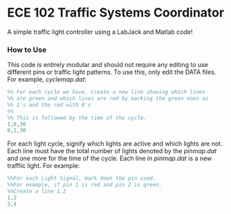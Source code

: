 # ECE 102 Traffic Systems Coordinator

A simple traffic light controller using a LabJack and Matlab code!

### How to Use

This code is entirely modular and should not require any editing to use different pins or traffic light patterns. To use this, only edit the DATA files. For example, *cyclemap.dat*:

```matlab
%% For each cycle we have, create a new line showing which lines
%% are green and which lines are red by marking the green ones as
%% 1's and the red with 0's
%%
%% This is followed by the time of the cycle.
1,0,30
0,1,30
```
For each light cycle, signify which lights are active and which lights are not. Each line must have the total number of lights denoted by the *pinmap.dat* and one more for the time of the cycle. Each line in *pinmap.dat* is a new trafflic light. For example:

```matlab
%%For each Light Signal, mark down the pin used.
%%For example, if pin 1 is red and pin 2 is green,
%%Create a line 1,2
1,2
3,4
```